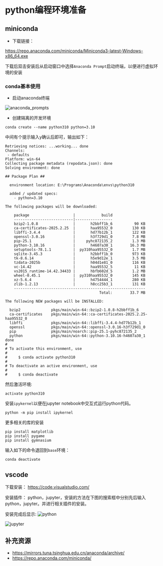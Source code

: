 # python编程环境准备

## miniconda

- 下载链接：

https://repo.anaconda.com/miniconda/Miniconda3-latest-Windows-x86_64.exe

下载后双击安装后从启动窗口中选择`Anaconda Prompt`启动终端，以便进行虚拟环境的安装

###  conda基本使用
- 启动anaconda终端

![anaconda_prompts](../figures/anaconda_prompt.png)

- 创建隔离的开发环境
```
conda create --name python310 python=3.10
```

中间有个提示输入y确认后即可，输出如下：

```
Retrieving notices: ...working... done
Channels:
 - defaults
Platform: win-64
Collecting package metadata (repodata.json): done
Solving environment: done

## Package Plan ##

  environment location: E:\Programs\Anaconda\envs\python310

  added / updated specs:
    - python=3.10

The following packages will be downloaded:

    package                    |            build
    ---------------------------|-----------------
    bzip2-1.0.8                |       h2bbff1b_6          90 KB
    ca-certificates-2025.2.25  |       haa95532_0         130 KB
    libffi-3.4.4               |       hd77b12b_1         122 KB
    openssl-3.0.16             |       h3f729d1_0         7.8 MB
    pip-25.1                   |     pyhc872135_2         1.3 MB
    python-3.10.16             |       h4607a30_1        16.3 MB
    setuptools-78.1.1          |  py310haa95532_0         1.7 MB
    sqlite-3.45.3              |       h2bbff1b_0         973 KB
    tk-8.6.14                  |       h5e9d12e_1         3.5 MB
    tzdata-2025b               |       h04d1e81_0         116 KB
    vc-14.42                   |       haa95532_5          11 KB
    vs2015_runtime-14.42.34433 |       hbfb602d_5         1.2 MB
    wheel-0.45.1               |  py310haa95532_0         145 KB
    xz-5.6.4                   |       h4754444_1         280 KB
    zlib-1.2.13                |       h8cc25b3_1         131 KB
    ------------------------------------------------------------
                                           Total:        33.7 MB

The following NEW packages will be INSTALLED:

  bzip2              pkgs/main/win-64::bzip2-1.0.8-h2bbff1b_6
  ca-certificates    pkgs/main/win-64::ca-certificates-2025.2.25-haa95532_0
  libffi             pkgs/main/win-64::libffi-3.4.4-hd77b12b_1
  openssl            pkgs/main/win-64::openssl-3.0.16-h3f729d1_0
  pip                pkgs/main/noarch::pip-25.1-pyhc872135_2
  python             pkgs/main/win-64::python-3.10.16-h4607a30_1
done
#
# To activate this environment, use
#
#     $ conda activate python310
#
# To deactivate an active environment, use
#
#     $ conda deactivate
```

然后激活环境:

```
activate python310
```

安装`ipykernel`以便在jupyter notebook中交互式运行python代码。

```
python -m pip install ipykernel
```

更多相关的库的安装
```
pip install matplotlib
pip install pygame
pip install gymnasium
```

输入如下的命令退回到`base`环境：

```
conda deactivate
```


## vscode

下载安装： https://code.visualstudio.com/

安装插件： python，jupyter，安装的方法在下图的搜索框中分别先后输入python，jupyter。并进行相关插件的安装。

安装完成后显示:
![python](../figures/addon_python.png)

![jupyter](../figures/addon_jupyter.png)


## 补充资源

- https://mirrors.tuna.tsinghua.edu.cn/anaconda/archive/
- https://repo.anaconda.com/miniconda/


